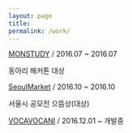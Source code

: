 ```yaml
---
layout: page
title:
permalink: /work/
---
```






[MONSTUDY](/work/monstudy/) / 2016.07 ~ 2016.07

<p>동아리 해커톤 대상</p>


[SeoulMarket](/work/seoulmarket) / 2016.10 ~ 2016.10

<p>서울시 공모전 으뜸상(대상)</p>


[VOCAVOCANI](/work) / 2016.12.01 ~ 개발중
<p></p>

